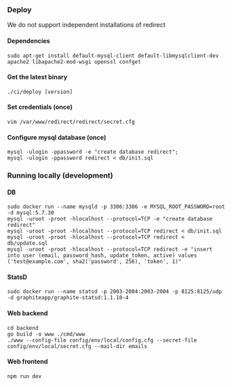 ### Deploy

We do not support independent installations of redirect

#### Dependencies

    sudo apt-get install default-mysql-client default-libmysqlclient-dev apache2 libapache2-mod-wsgi openssl confget

#### Get the latest binary

    ./ci/deploy [version]

#### Set credentials (once)

    vim /var/www/redirect/redirect/secret.cfg

#### Configure mysql database (once)

    mysql -ulogin -ppassword -e "create database redirect";
    mysql -ulogin -ppassword redirect < db/init.sql

### Running locally (development)

#### DB

    sudo docker run --name mysqld -p 3306:3306 -e MYSQL_ROOT_PASSWORD=root -d mysql:5.7.30
    mysql -uroot -proot -hlocalhost --protocol=TCP -e "create database redirect"
    mysql -uroot -proot -hlocalhost --protocol=TCP redirect < db/init.sql
    mysql -uroot -proot -hlocalhost --protocol=TCP redirect < db/update.sql
    mysql -uroot -proot -hlocalhost --protocol=TCP redirect -e "insert into user (email, password_hash, update_token, active) values ('test@example.com', sha2('password', 256), 'token', 1)"

#### StatsD

    sudo docker run --name statsd -p 2003-2004:2003-2004 -p 8125:8125/udp -d graphiteapp/graphite-statsd:1.1.10-4

#### Web backend

    cd backend
    go build -o www ./cmd/www
    ./www --config-file config/env/local/config.cfg --secret-file config/env/local/secret.cfg --mail-dir emails

#### Web frontend

    npm run dev